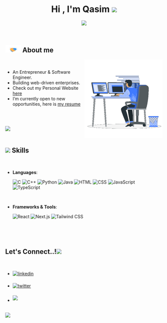 <h1 align="center"><b>Hi , I'm Qasim </b><img src="https://media.giphy.com/media/hvRJCLFzcasrR4ia7z/giphy.gif" width="35"></h1>

<p align="center">
  <a href="https://github.com/DenverCoder1/readme-typing-svg"><img src="https://readme-typing-svg.herokuapp.com?font=Time+New+Roman&color=cyan&size=25&center=true&vCenter=true&width=600&height=100&lines=Building+Web+Driven+Enterprises,;++;Self-taught+Engineer,;Computer+Science+Undergraduate"></a>
</p>

<br>

## <picture><img src = "https://github.com/theqasim/qasimfyi/blob/master/public/resources/assets/handshake.gif" width = 50px></picture> **About me**

<picture> <img align="right" src="https://github.com/theqasim/qasimfyi/blob/master/public/resources/assets/Right_Side.gif" width = 250px></picture>

<br>

- An Entrepreneur & Software Engineer.
- Building web-driven enterprises.
- Check out my Personal Website [here](https://www.qasim.fyi)
- I’m currently open to new opportunities, here is [my resume](https://www.qasim.fyi/resources/Qasim-CV.pdf)

<br><br>

<img src="https://user-images.githubusercontent.com/73097560/115834477-dbab4500-a447-11eb-908a-139a6edaec5c.gif"><br><br>

## <img src="https://media2.giphy.com/media/QssGEmpkyEOhBCb7e1/giphy.gif?cid=ecf05e47a0n3gi1bfqntqmob8g9aid1oyj2wr3ds3mg700bl&rid=giphy.gif" width ="25"><b> Skills</b>

<br>

<p align="center">

- **Languages**:

  ![C](https://img.shields.io/badge/C%20-%232370ED.svg?style=for-the-badge&logo=c&logoColor=white)
  ![C++](https://img.shields.io/badge/C++%20-%2300599C.svg?style=for-the-badge&logo=c%2B%2B&logoColor=white)
  ![Python](https://img.shields.io/badge/Python%20-%2314354C.svg?style=for-the-badge&logo=python&logoColor=white)
  ![Java](https://img.shields.io/badge/Java%20-%23ebebeb.svg?style=for-the-badge&logo=Java&logoColor=red)
  ![HTML](https://img.shields.io/badge/HTML5%20-%23E34F26.svg?style=for-the-badge&logo=html5&logoColor=white)
  ![CSS](https://img.shields.io/badge/CSS%20-%231572B6.svg?style=for-the-badge&logo=css3&logoColor=white)
  ![JavaScript](https://img.shields.io/badge/JavaScript%20-%23F7DF1E.svg?style=for-the-badge&logo=javascript&logoColor=black)
  ![TypeScript](https://img.shields.io/badge/TypeScript%20-%23F7DF1E.svg?style=for-the-badge&logo=typescript&logoColor=black)

<br>

- **Frameworks & Tools**:

  ![React](https://img.shields.io/badge/React%20-%23222222.svg?style=for-the-badge&logo=React&logoColor=white)
  ![Next.js](https://img.shields.io/badge/Next.js%20-%23000000.svg?style=for-the-badge&logo=Next.js&logoColor=white)
  ![Tailwind CSS](https://img.shields.io/badge/Tailwind-CSS%20-%23161d2d.svg?style=for-the-badge&logo=Tailwind-CSS&logoColor=white)

<br>

</p>

<br>

## <b> Let's Connect..!</b><img src="https://github.com/theqasim/qasimfyi/blob/main/public/resources/handshake.gif" width ="80">

<br>
<div align='left'>

<ul>

<li>
<a href="https://www.linkedin.com/in/qasimfyi/" target="_blank">
<img src="https://img.shields.io/badge/linkedin:  Muhammad Qasim-%2300acee.svg?color=405DE6&style=for-the-badge&logo=linkedin&logoColor=white" alt=linkedin style="margin-bottom: 5px;"/>
</a>
</li>

<br>

<li>
<a href="https://twitter.com/qasimsbiz" target="_blank">
<img src="https://img.shields.io/badge/twitter:  qasimsbiz-%2300acee.svg?color=1DA1F2&style=for-the-badge&logo=twitter&logoColor=white" alt=twitter style="margin-bottom: 5px;"/>
</a>
</li>

<br>

<li>
<a href="mailto:hi@qasim.fyi" target="_blank">
<img src="https://img.shields.io/badge/gmail:  hi@qasim.fyi-%23EA4335.svg?style=for-the-badge&logo=gmail&logoColor=white" t=mail style="margin-bottom: 5px;" />
</a>
</li>

</ul>
</div>

<br>
<img src="https://user-images.githubusercontent.com/73097560/115834477-dbab4500-a447-11eb-908a-139a6edaec5c.gif">
<br>
<br>
<br>
